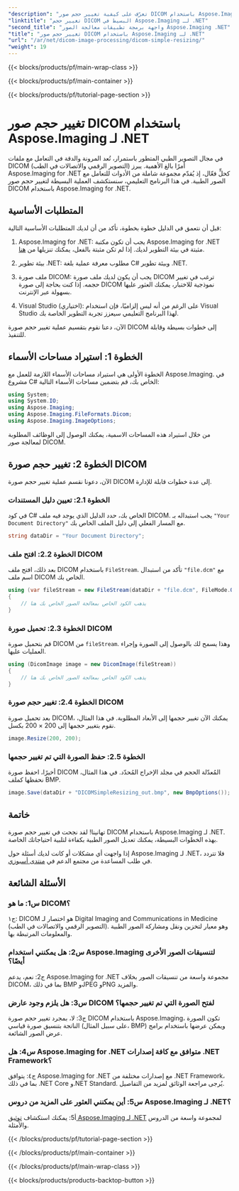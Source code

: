 ```yaml
---
"description": "تعرّف على كيفية تغيير حجم صور DICOM باستخدام Aspose.Imaging for .NET، وهي أداة فعّالة لمعالجة الصور الطبية. خطوات بسيطة لنتائج دقيقة."
"linktitle": "تغيير حجم DICOM البسيط في Aspose.Imaging لـ .NET"
"second_title": "واجهة برمجة تطبيقات معالجة الصور Aspose.Imaging .NET"
"title": "تغيير حجم صور DICOM باستخدام Aspose.Imaging لـ .NET"
"url": "/ar/net/dicom-image-processing/dicom-simple-resizing/"
"weight": 19
---
```


{{< blocks/products/pf/main-wrap-class >}}

{{< blocks/products/pf/main-container >}}

{{< blocks/products/pf/tutorial-page-section >}}

# تغيير حجم صور DICOM باستخدام Aspose.Imaging لـ .NET

في مجال التصوير الطبي المتطور باستمرار، تُعد المرونة والدقة في التعامل مع ملفات DICOM (التصوير الرقمي والاتصالات في الطب) أمرًا بالغ الأهمية. يبرز Aspose.Imaging for .NET كحلٍّ فعّال، إذ يُقدّم مجموعة شاملة من الأدوات للتعامل مع الصور الطبية. في هذا البرنامج التعليمي، سنستكشف العملية البسيطة لتغيير حجم صور DICOM باستخدام Aspose.Imaging for .NET. 

## المتطلبات الأساسية

قبل أن نتعمق في الدليل خطوة بخطوة، تأكد من أن لديك المتطلبات الأساسية التالية:

1. Aspose.Imaging for .NET: يجب أن تكون مكتبة Aspose.Imaging for .NET مثبتة في بيئة التطوير لديك. إذا لم تكن مثبتة بالفعل، يمكنك تنزيلها من [هنا](https://releases.aspose.com/imaging/net/).

2. بيئة تطوير .NET: مطلوب معرفة عملية بلغة C# وبيئة تطوير .NET.

3. ملف صورة DICOM: يجب أن يكون لديك ملف صورة DICOM ترغب في تغيير حجمه. إذا كنت بحاجة إلى صورة DICOM نموذجية للاختبار، يمكنك العثور عليها بسهولة عبر الإنترنت.

4. Visual Studio (اختياري): على الرغم من أنه ليس إلزاميًا، فإن استخدام Visual Studio لهذا البرنامج التعليمي سيعزز تجربة التطوير الخاصة بك.

الآن، دعنا نقوم بتقسيم عملية تغيير حجم صورة DICOM إلى خطوات بسيطة وقابلة للتنفيذ.

## الخطوة 1: استيراد مساحات الأسماء

الخطوة الأولى هي استيراد مساحات الأسماء اللازمة للعمل مع Aspose.Imaging. في مشروع C# الخاص بك، قم بتضمين مساحات الأسماء التالية:

```csharp
using System;
using System.IO;
using Aspose.Imaging;
using Aspose.Imaging.FileFormats.Dicom;
using Aspose.Imaging.ImageOptions;
```

من خلال استيراد هذه المساحات الاسمية، يمكنك الوصول إلى الوظائف المطلوبة لمعالجة صور DICOM.

## الخطوة 2: تغيير حجم صورة DICOM

الآن، دعونا نقسم عملية تغيير حجم صورة DICOM إلى عدة خطوات قابلة للإدارة.

### الخطوة 2.1: تعيين دليل المستندات

في كود C# الخاص بك، حدد الدليل الذي يوجد فيه ملف DICOM. يجب استبداله بـ `"Your Document Directory"` مع المسار الفعلي إلى دليل الملف الخاص بك.

```csharp
string dataDir = "Your Document Directory";
```

### الخطوة 2.2: افتح ملف DICOM

بعد ذلك، افتح ملف DICOM باستخدام `FileStream`. تأكد من استبدال `"file.dcm"` مع اسم ملف DICOM الخاص بك.

```csharp
using (var fileStream = new FileStream(dataDir + "file.dcm", FileMode.Open, FileAccess.Read))
{
    // يذهب الكود الخاص بمعالجة الصور الخاص بك هنا
}
```

### الخطوة 2.3: تحميل صورة DICOM

قم بتحميل صورة DICOM من `fileStream`. وهذا يسمح لك بالوصول إلى الصورة وإجراء العمليات عليها.

```csharp
using (DicomImage image = new DicomImage(fileStream))
{
    // يذهب الكود الخاص بمعالجة الصور الخاص بك هنا
}
```

### الخطوة 2.4: تغيير حجم صورة DICOM

بعد تحميل صورة DICOM، يمكنك الآن تغيير حجمها إلى الأبعاد المطلوبة. في هذا المثال، نقوم بتغيير حجمها إلى 200 × 200 بكسل.

```csharp
image.Resize(200, 200);
```

### الخطوة 2.5: حفظ الصورة التي تم تغيير حجمها

أخيرًا، احفظ صورة DICOM المُعدّلة الحجم في مجلد الإخراج المُحدّد. في هذا المثال، نحفظها كملف BMP.

```csharp
image.Save(dataDir + "DICOMSimpleResizing_out.bmp", new BmpOptions());
```

## خاتمة

تهانينا! لقد نجحت في تغيير حجم صورة DICOM باستخدام Aspose.Imaging لـ .NET. بهذه الخطوات البسيطة، يمكنك تعديل الصور الطبية بكفاءة لتلبية احتياجاتك الخاصة.

إذا واجهت أي مشكلات أو كانت لديك أسئلة حول Aspose.Imaging لـ .NET، فلا تتردد في طلب المساعدة من مجتمع الدعم في [منتدى أسبوزي](https://forum.aspose.com/).

## الأسئلة الشائعة

### س1: ما هو DICOM؟

ج١: DICOM هو اختصار لـ Digital Imaging and Communications in Medicine (التصوير الرقمي والاتصالات في الطب). وهو معيار لتخزين ونقل ومشاركة الصور الطبية والمعلومات المرتبطة بها.

### س2: هل يمكنني استخدام Aspose.Imaging لتنسيقات الصور الأخرى أيضًا؟

ج2: نعم، يدعم Aspose.Imaging for .NET مجموعة واسعة من تنسيقات الصور بخلاف DICOM، بما في ذلك BMP وJPEG وPNG والمزيد.

### س3: هل يلزم وجود عارض DICOM لفتح الصورة التي تم تغيير حجمها؟

ج3: لا، بمجرد تغيير حجم صورة DICOM باستخدام Aspose.Imaging، تكون الصورة الناتجة بتنسيق صورة قياسي (على سبيل المثال، BMP) ويمكن عرضها باستخدام برامج عرض الصور الشائعة.

### س4: هل Aspose.Imaging for .NET متوافق مع كافة إصدارات .NET Framework؟

ج٤: يتوافق Aspose.Imaging for .NET مع إصدارات مختلفة من .NET Framework، بما في ذلك .NET Core و.NET Standard. يُرجى مراجعة الوثائق لمزيد من التفاصيل.

### س5: أين يمكنني العثور على المزيد من دروس Aspose.Imaging لـ .NET؟

أ5: يمكنك استكشاف   [توثيق Aspose.Imaging لـ .NET](https://reference.aspose.com/imaging/net/) لمجموعة واسعة من الدروس والأمثلة.

{{< /blocks/products/pf/tutorial-page-section >}}

{{< /blocks/products/pf/main-container >}}

{{< /blocks/products/pf/main-wrap-class >}}

{{< blocks/products/products-backtop-button >}}